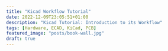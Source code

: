 ```yaml
---
title: "Kicad Workflow Tutorial"
date: 2022-12-09T23:05:51+01:00
description: "Kicad Tutorial: Introduction to its Workflow"
tags: [Hardware, ECAD, KiCad, PCB]
featured_image: "posts/book-wall.jpg"
draft: true
---
```


